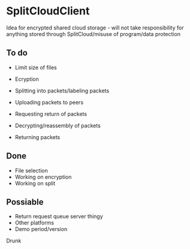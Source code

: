 # SplitCloudClient

Idea for encrypted shared cloud storage - will not take responsibility for anything stored through SplitCloud/misuse of program/data protection

To do
-
- Limit size of files
- Ecryption
- Splitting into packets/labeling packets
- Uploading packets to peers
- Requesting return of packets
- Decrypting/reassembly of packets

- Returning packets

Done
-
- File selection
- Working on encryption
- Working on split

Possiable
-
- Return request queue server thingy
- Other platforms
- Demo period/version




Drunk
